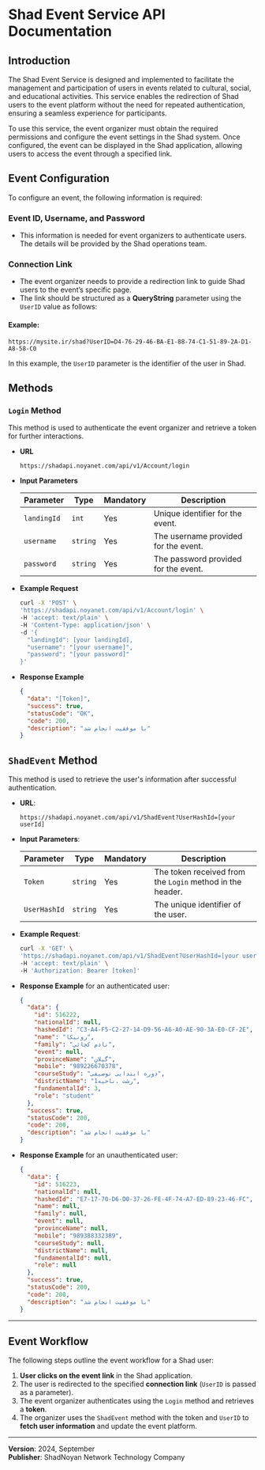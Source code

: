 
# Shad Event Service API Documentation


## Introduction

The Shad Event Service is designed and implemented to facilitate the management and participation of users in events related to cultural, social, and educational activities. This service enables the redirection of Shad users to the event platform without the need for repeated authentication, ensuring a seamless experience for participants.

To use this service, the event organizer must obtain the required permissions and configure the event settings in the Shad system. Once configured, the event can be displayed in the Shad application, allowing users to access the event through a specified link.


## Event Configuration

To configure an event, the following information is required:

### Event ID, Username, and Password
- This information is needed for event organizers to authenticate users. The details will be provided by the Shad operations team.

### Connection Link
- The event organizer needs to provide a redirection link to guide Shad users to the event’s specific page.
- The link should be structured as a **QueryString** parameter using the `UserID` value as follows:

#### Example:
```
https://mysite.ir/shad?UserID=D4-76-29-46-BA-E1-88-74-C1-51-89-2A-D1-A8-58-C0
```
In this example, the `UserID` parameter is the identifier of the user in Shad.


## Methods

### `Login` Method

This method is used to authenticate the event organizer and retrieve a token for further interactions.

- **URL**
  ```
  https://shadapi.noyanet.com/api/v1/Account/login
  ```

- **Input Parameters**

  | **Parameter** | **Type**  | **Mandatory** | **Description**                          |
  |---------------|-----------|---------------|------------------------------------------|
  | `landingId`   | `int`     | Yes           | Unique identifier for the event.         |
  | `username`    | `string`  | Yes           | The username provided for the event.     |
  | `password`    | `string`  | Yes           | The password provided for the event.     |

- **Example Request**

  ```bash
  curl -X 'POST' \
  'https://shadapi.noyanet.com/api/v1/Account/login' \
  -H 'accept: text/plain' \
  -H 'Content-Type: application/json' \
  -d '{
    "landingId": [your landingId],
    "username": "[your username]",
    "password": "[your password]"
  }'
  ```

- **Response Example**

  ```json
  {
    "data": "[Token]",
    "success": true,
    "statusCode": "OK",
    "code": 200,
    "description": "با موفقیت انجام شد"
  }
  ```

## `ShadEvent` Method

This method is used to retrieve the user's information after successful authentication.

- **URL**:
  ```
  https://shadapi.noyanet.com/api/v1/ShadEvent?UserHashId=[your userId]
  ```

- **Input Parameters**:

  | **Parameter** | **Type**  | **Mandatory** | **Description**                          |
  |---------------|-----------|---------------|------------------------------------------|
  | `Token`       | `string`  | Yes           | The token received from the `Login` method in the header. |
  | `UserHashId`  | `string`  | Yes           | The unique identifier of the user.       |

- **Example Request**:

  ```bash
  curl -X 'GET' \
  'https://shadapi.noyanet.com/api/v1/ShadEvent?UserHashId=[your userId]' \
  -H 'accept: text/plain' \
  -H 'Authorization: Bearer [token]'
  ```

- **Response Example** for an authenticated user:

  ```json
  {
    "data": {
      "id": 516222,
      "nationalId": null,
      "hashedId": "C3-A4-F5-C2-27-14-D9-56-A6-A0-AE-90-3A-E0-CF-2E",
      "name": "رونيكا",
      "family": "نادم كچائي",
      "event": null,
      "provinceName": "گیلان",
      "mobile": "989226670378",
      "courseStudy": "دوره ابتدایی توصیفی",
      "districtName": "1رشت .ناحیه",
      "fundamentalId": 3,
      "role": "student"
    },
    "success": true,
    "statusCode": 200,
    "code": 200,
    "description": "با موفقیت انجام شد"
  }
  ```

- **Response Example** for an unauthenticated user:

  ```json
  {
    "data": {
      "id": 516223,
      "nationalId": null,
      "hashedId": "E7-17-70-D6-D0-37-26-FE-4F-74-A7-ED-89-23-46-FC",
      "name": null,
      "family": null,
      "event": null,
      "provinceName": null,
      "mobile": "989388332389",
      "courseStudy": null,
      "districtName": null,
      "fundamentalId": null,
      "role": null
    },
    "success": true,
    "statusCode": 200,
    "code": 200,
    "description": "با موفقیت انجام شد"
  }
  ```

---

## Event Workflow

The following steps outline the event workflow for a Shad user:

1. **User clicks on the event link** in the Shad application.
2. The user is redirected to the specified **connection link** (`UserID` is passed as a parameter).
3. The event organizer authenticates using the `Login` method and retrieves a **token**.
4. The organizer uses the `ShadEvent` method with the token and `UserID` to **fetch user information** and update the event platform.

---
**Version**: 2024, September   
**Publisher**: ShadNoyan Network Technology Company
